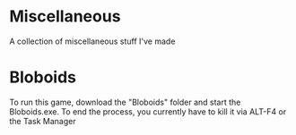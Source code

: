 # Miscellaneous
 A collection of miscellaneous stuff I've made

# Bloboids
 To run this game, download the "Bloboids" folder and start the Bloboids.exe.
 To end the process, you currently have to kill it via ALT-F4 or the Task Manager
